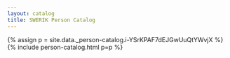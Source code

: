 ```yaml
---
layout: catalog
title: SWERIK Person Catalog
---
```

{% assign p = site.data._person-catalog.i-YSrKPAF7dEJGwUuQtYWvjX %}
{% include person-catalog.html p=p %}

